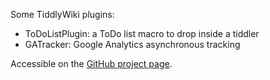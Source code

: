 Some TiddlyWiki plugins:

* ToDoListPlugin: a ToDo list macro to drop inside a tiddler
* GATracker: Google Analytics asynchronous tracking

Accessible on the [GitHub project page](http://suiryc.github.com/TiddlyWiki-dev/).

